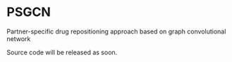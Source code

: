 # PSGCN
Partner-specific drug repositioning approach based on graph convolutional network

Source code will be released as soon.

